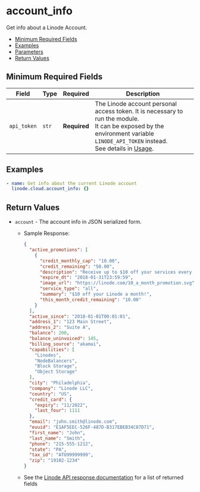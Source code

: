 # account_info

Get info about a Linode Account.

- [Minimum Required Fields](#minimum-required-fields)
- [Examples](#examples)
- [Parameters](#parameters)
- [Return Values](#return-values)

## Minimum Required Fields
| Field       | Type  | Required     | Description                                                                                                                                                                                                              |
|-------------|-------|--------------|--------------------------------------------------------------------------------------------------------------------------------------------------------------------------------------------------------------------------|
| `api_token` | `str` | **Required** | The Linode account personal access token. It is necessary to run the module. <br/>It can be exposed by the environment variable `LINODE_API_TOKEN` instead. <br/>See details in [Usage](https://github.com/linode/ansible_linode?tab=readme-ov-file#usage). |

## Examples

```yaml
- name: Get info about the current Linode account
  linode.cloud.account_info: {}
```


## Return Values

- `account` - The account info in JSON serialized form.

    - Sample Response:
        ```json
        {
          "active_promotions": [
            {
              "credit_monthly_cap": "10.00",
              "credit_remaining": "50.00",
              "description": "Receive up to $10 off your services every month for 6 months! Unused credits will expire once this promotion period ends.",
              "expire_dt": "2018-01-31T23:59:59",
              "image_url": "https://linode.com/10_a_month_promotion.svg",
              "service_type": "all",
              "summary": "$10 off your Linode a month!",
              "this_month_credit_remaining": "10.00"
            }
          ],
          "active_since": "2018-01-01T00:01:01",
          "address_1": "123 Main Street",
          "address_2": "Suite A",
          "balance": 200,
          "balance_uninvoiced": 145,
          "billing_source": "akamai",
          "capabilities": [
            "Linodes",
            "NodeBalancers",
            "Block Storage",
            "Object Storage"
          ],
          "city": "Philadelphia",
          "company": "Linode LLC",
          "country": "US",
          "credit_card": {
            "expiry": "11/2022",
            "last_four": 1111
          },
          "email": "john.smith@linode.com",
          "euuid": "E1AF5EEC-526F-487D-B317EBEB34C87D71",
          "first_name": "John",
          "last_name": "Smith",
          "phone": "215-555-1212",
          "state": "PA",
          "tax_id": "ATU99999999",
          "zip": "19102-1234"
        }
        ```
    - See the [Linode API response documentation](https://techdocs.akamai.com/linode-api/reference/get-account) for a list of returned fields


